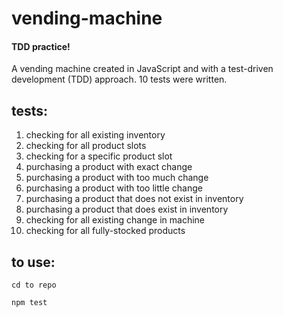 # vending-machine
#### TDD practice!

A vending machine created in JavaScript and with a test-driven development (TDD) approach. 10 tests were written.

## tests:
1. checking for all existing inventory
2. checking for all product slots
3. checking for a specific product slot
4. purchasing a product with exact change
5. purchasing a product with too much change
6. purchasing a product with too little change
7. purchasing a product that does not exist in inventory
8. purchasing a product that does exist in inventory
9. checking for all existing change in machine
10. checking for all fully-stocked products

## to use:
```cd to repo```

```npm test```